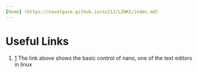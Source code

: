 ```yaml
---
[Home] (https://navalgaze.github.io/os212/LINKS/index.md)
---
```



# Useful Links
1. [1](https://www.youtube.com/watch?v=Jf0ZJZJ8jlI&ab_channel=SavvyNik)
The link above shows the basic control of nano, one of the text editors in linux
